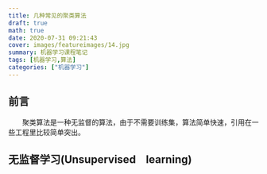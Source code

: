 ```yaml
---
title: 几种常见的聚类算法
draft: true
math: true
date: 2020-07-31 09:21:43
cover: images/featureimages/14.jpg
summary: 机器学习课程笔记
tags: [机器学习,算法]
categories: ["机器学习"]
---
```


## 前言

&emsp;&emsp;聚类算法是一种无监督的算法，由于不需要训练集，算法简单快速，引用在一些工程里比较简单突出。

## 无监督学习(Unsupervised &ensp; learning)


